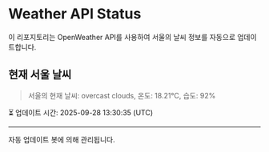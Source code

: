 
# Weather API Status

이 리포지토리는 OpenWeather API를 사용하여 서울의 날씨 정보를 자동으로 업데이트합니다.

## 현재 서울 날씨
> 서울의 현재 날씨: overcast clouds, 온도: 18.21°C, 습도: 92%

⏳ 업데이트 시간: 2025-09-28 13:30:35 (UTC)

---
자동 업데이트 봇에 의해 관리됩니다.
